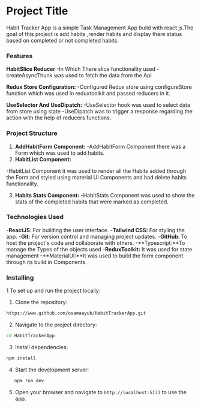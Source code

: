 # Project Title 
Habit Tracker App is a simple Task Management App build with react js.The goal of this project is add habits ,render habits and  display there status based on completed or not completed habits.



### **Features**

**HabitSlice Reducer**
-In Which There slice functionality used
-createAsyncThunk was used to fetch the data from the Api

**Redux Store Configuration:**
-Configured Redux store using configureStore function which
was used in reduxtoolkit and passed reducers in it.

**UseSelector And UseDipatch:**
-UseSelector hook was used to select data from store using state
-UseDipatch was to trigger a response regarding the action with 
the help of reducers functions.



### Project Structure
1. **AddHabitForm Component:**
-AddHabitForm Component there was a Form which was used to add habits.
2. **HabitList Component:**

-HabitList Component it was used to render all the Habits added
through the Form and styled using material UI Components and had
delete habits functionality.

3. **Habits Stats Component:**
-HabitStats Component was used to show the stats of the completed 
habits that were marked as completed.



### Technologies Used

-**ReactJS**: For building the user interface.
-**Tailwind CSS:**  For styling the app.
-**Git:** For version control and managing project updates.
-**GitHub**: To host the project's code and collaborate with others.
-**Typescript:**To manage the Types of the objects used
-**ReduxToolkit:** It was used for state management
-**MaterialUI:**It was used to build the form component through 
its build in Components.


### Installing


1 To set up and run the project locally:

1. Clone the repository:
```bash
https://www.github.com/osamaayub/HabitTrackerApp.git
```

2. Navigate to the project directory:
```bash
cd HabitTrackerApp
```


3.  Install dependencies:
```bash
npm install 
  ```

4.  Start the development server:
```bash
   npm run dev
   ```

5. Open your browser and navigate to `http://localhost:5173` to use the app.


